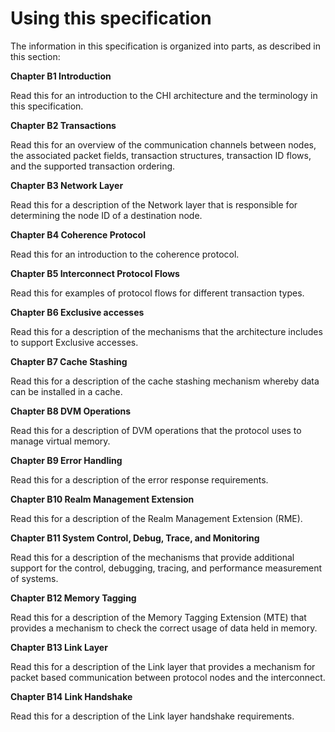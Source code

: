 # Using this specification

The information in this specification is organized into parts, as described in this section:

**Chapter B1 Introduction**

Read this for an introduction to the CHI architecture and the terminology in this specification.

**Chapter B2 Transactions**

Read this for an overview of the communication channels between nodes, the associated packet fields, transaction structures, transaction ID flows, and the supported transaction ordering.

**Chapter B3 Network Layer**

Read this for a description of the Network layer that is responsible for determining the node ID of a destination node.

**Chapter B4 Coherence Protocol**

Read this for an introduction to the coherence protocol.

**Chapter B5 Interconnect Protocol Flows**

Read this for examples of protocol flows for different transaction types.

**Chapter B6 Exclusive accesses**

Read this for a description of the mechanisms that the architecture includes to support Exclusive accesses.

**Chapter B7 Cache Stashing**

Read this for a description of the cache stashing mechanism whereby data can be installed in a cache.

**Chapter B8 DVM Operations**

Read this for a description of DVM operations that the protocol uses to manage virtual memory.

**Chapter B9 Error Handling**

Read this for a description of the error response requirements.

**Chapter B10 Realm Management Extension**

Read this for a description of the Realm Management Extension (RME).

**Chapter B11 System Control, Debug, Trace, and Monitoring**

Read this for a description of the mechanisms that provide additional support for the control, debugging, tracing, and performance measurement of systems.

**Chapter B12 Memory Tagging**

Read this for a description of the Memory Tagging Extension (MTE) that provides a mechanism to check the correct usage of data held in memory.

**Chapter B13 Link Layer**

Read this for a description of the Link layer that provides a mechanism for packet based communication between protocol nodes and the interconnect.

**Chapter B14 Link Handshake**

Read this for a description of the Link layer handshake requirements.